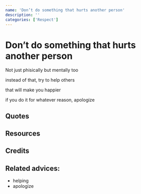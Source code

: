 ```yaml
---
name: 'Don’t do something that hurts another person'
description: ''
categories: ['Respect']
---
```

# Don’t do something that hurts another person

Not just phisically but mentally too

instead of that, try to help others

that will make you happier

if you do it for whatever reason, apologize

## Quotes

## Resources


## Credits

## Related advices:

- helping
- apologize
